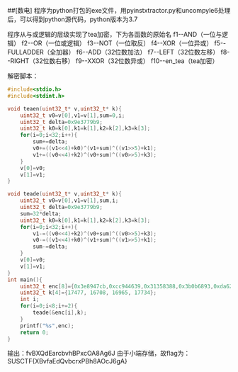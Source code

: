 ##[数电]
程序为python打包的exe文件，用pyinstxtractor.py和uncompyle6处理后，可以得到python源代码，python版本为3.7

程序从与或逻辑的层级实现了tea加密，下为各函数的原始名
f1--AND（一位与逻辑）
f2--OR（一位或逻辑）
f3--NOT（一位取反）
f4--XOR（一位异或）
f5--FULLADDER（全加器）
f6--ADD（32位数加法）
f7--LEFT（32位数左移）
f8--RIGHT（32位数右移）
f9--XXOR（32位数异或）
f10--en_tea（tea加密）

解密脚本：
```C
#include<stdio.h>
#include<stdint.h>

void teaen(uint32_t* v,uint32_t* k){
    uint32_t v0=v[0],v1=v[1],sum=0,i;
    uint32_t delta=0x9e3779b9;
    uint32_t k0=k[0],k1=k[1],k2=k[2],k3=k[3];
    for(i=0;i<32;i++){
        sum+=delta;
        v0+=((v1<<4)+k0)^(v1+sum)^((v1>>5)+k1);
        v1+=((v0<<4)+k2)^(v0+sum)^((v0>>5)+k3);
    }
    v[0]=v0;
    v[1]=v1;
}

void teade(uint32_t* v,uint32_t* k){
    uint32_t v0=v[0],v1=v[1],sum,i;
    uint32_t delta=0x9e3779b9;
    sum=32*delta;
    uint32_t k0=k[0],k1=k[1],k2=k[2],k3=k[3];
    for(i=0;i<32;i++){
        v1-=((v0<<4)+k2)^(v0+sum)^((v0>>5)+k3);
        v0-=((v1<<4)+k0)^(v1+sum)^((v1>>5)+k1);
        sum-=delta;
    }
    v[0]=v0;
    v[1]=v1;   
}
int main(){
    uint32_t enc[8]={0x3e8947cb,0xcc944639,0x31358388,0x3b0b6893,0xda627361,0x3b2e6427};
    uint32_t k[4]={17477, 16708, 16965, 17734};
    int i;
    for(i=0;i<8;i+=2){
        teade(&enc[i],k);
    }
    printf("%s",enc);
    return 0;
}
```
输出：fvBXQdEarcbvhBPxcOA8Ag6J
由于小端存储，故flag为：
SUSCTF{XBvfaEdQvbcrxPBh8AOcJ6gA}
